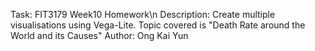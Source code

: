 Task: FIT3179 Week10 Homework\n
Description: Create multiple visualisations using Vega-Lite. Topic covered is "Death Rate around the World and its Causes"
Author: Ong Kai Yun
